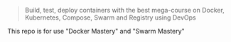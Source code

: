 > Build, test, deploy containers with the best mega-course on Docker, Kubernetes, Compose, Swarm and Registry using DevOps

This repo is for use  "Docker Mastery" and "Swarm Mastery"
